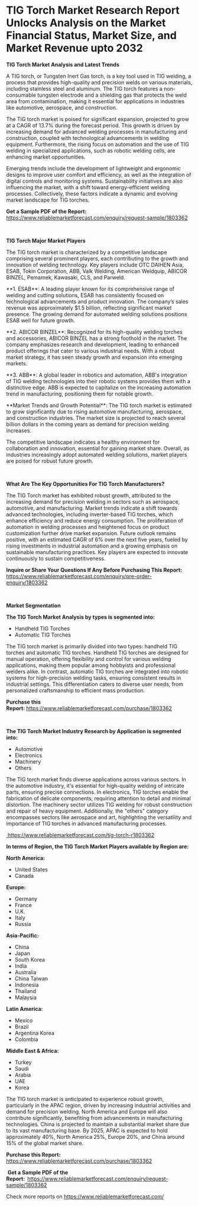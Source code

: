 <p><h1>TIG Torch Market Research Report Unlocks Analysis on the Market Financial Status, Market Size, and Market Revenue upto 2032</h1></p><p><strong>TIG Torch Market Analysis and Latest Trends</strong></p>
<p><p>A TIG torch, or Tungsten Inert Gas torch, is a key tool used in TIG welding, a process that provides high-quality and precision welds on various materials, including stainless steel and aluminum. The TIG torch features a non-consumable tungsten electrode and a shielding gas that protects the weld area from contamination, making it essential for applications in industries like automotive, aerospace, and construction.</p><p>The TIG torch market is poised for significant expansion, projected to grow at a CAGR of 13.7% during the forecast period. This growth is driven by increasing demand for advanced welding processes in manufacturing and construction, coupled with technological advancements in welding equipment. Furthermore, the rising focus on automation and the use of TIG welding in specialized applications, such as robotic welding cells, are enhancing market opportunities. </p><p>Emerging trends include the development of lightweight and ergonomic designs to improve user comfort and efficiency, as well as the integration of digital controls and monitoring systems. Sustainability initiatives are also influencing the market, with a shift toward energy-efficient welding processes. Collectively, these factors indicate a dynamic and evolving market landscape for TIG torches.</p></p>
<p><strong>Get a Sample PDF of the Report:&nbsp;</strong> <a href="https://www.reliablemarketforecast.com/enquiry/request-sample/1803362?utm_campaign=3324&utm_medium=2&utm_source=Github&utm_content=ia&utm_term=10042025&utm_id=tig-torch">https://www.reliablemarketforecast.com/enquiry/request-sample/1803362</a></p>
<p>&nbsp;</p>
<p><strong>TIG Torch Major Market Players</strong></p>
<p><p>The TIG torch market is characterized by a competitive landscape comprising several prominent players, each contributing to the growth and innovation of welding technology. Key players include OTC DAIHEN Asia, ESAB, Tokin Corporation, ABB, Valk Welding, American Weldquip, ABICOR BINZEL, Pemamek, Kawasaki, CLS, and Parweld.</p><p>**1. ESAB**: A leading player known for its comprehensive range of welding and cutting solutions, ESAB has consistently focused on technological advancements and product innovation. The company’s sales revenue was approximately $1.5 billion, reflecting significant market presence. The growing demand for automated welding solutions positions ESAB well for future growth.</p><p>**2. ABICOR BINZEL**: Recognized for its high-quality welding torches and accessories, ABICOR BINZEL has a strong foothold in the market. The company emphasizes research and development, leading to enhanced product offerings that cater to various industrial needs. With a robust market strategy, it has seen steady growth and expansion into emerging markets.</p><p>**3. ABB**: A global leader in robotics and automation, ABB's integration of TIG welding technologies into their robotic systems provides them with a distinctive edge. ABB is expected to capitalize on the increasing automation trend in manufacturing, positioning them for notable growth.</p><p>**Market Trends and Growth Potential**: The TIG torch market is estimated to grow significantly due to rising automotive manufacturing, aerospace, and construction industries. The market size is projected to reach several billion dollars in the coming years as demand for precision welding increases.</p><p>The competitive landscape indicates a healthy environment for collaboration and innovation, essential for gaining market share. Overall, as industries increasingly adopt automated welding solutions, market players are poised for robust future growth.</p></p>
<p>&nbsp;</p>
<p><strong>What Are The Key Opportunities For TIG Torch Manufacturers?</strong></p>
<p><p>The TIG Torch market has exhibited robust growth, attributed to the increasing demand for precision welding in sectors such as aerospace, automotive, and manufacturing. Market trends indicate a shift towards advanced technologies, including inverter-based TIG torches, which enhance efficiency and reduce energy consumption. The proliferation of automation in welding processes and heightened focus on product customization further drive market expansion. Future outlook remains positive, with an estimated CAGR of 6% over the next five years, fueled by rising investments in industrial automation and a growing emphasis on sustainable manufacturing practices. Key players are expected to innovate continuously to sustain competitiveness.</p></p>
<p><strong>Inquire or Share Your Questions If Any Before Purchasing This Report:</strong> <a href="https://www.reliablemarketforecast.com/enquiry/pre-order-enquiry/1803362?utm_campaign=3324&utm_medium=2&utm_source=Github&utm_content=ia&utm_term=10042025&utm_id=tig-torch">https://www.reliablemarketforecast.com/enquiry/pre-order-enquiry/1803362</a></p>
<p>&nbsp;</p>
<p><strong>Market Segmentation</strong></p>
<p><strong>The TIG Torch Market Analysis by types is segmented into:</strong></p>
<p><ul><li>Handheld TIG Torches</li><li>Automatic TIG Torches</li></ul></p>
<p><p>The TIG torch market is primarily divided into two types: handheld TIG torches and automatic TIG torches. Handheld TIG torches are designed for manual operation, offering flexibility and control for various welding applications, making them popular among hobbyists and professional welders alike. In contrast, automatic TIG torches are integrated into robotic systems for high-precision welding tasks, ensuring consistent results in industrial settings. This differentiation caters to diverse user needs, from personalized craftsmanship to efficient mass production.</p></p>
<p><strong>Purchase this Report:&nbsp;</strong><a href="https://www.reliablemarketforecast.com/purchase/1803362?utm_campaign=3324&utm_medium=2&utm_source=Github&utm_content=ia&utm_term=10042025&utm_id=tig-torch">https://www.reliablemarketforecast.com/purchase/1803362</a></p>
<p>&nbsp;</p>
<p><strong>The TIG Torch Market Industry Research by Application is segmented into:</strong></p>
<p><ul><li>Automotive</li><li>Electronics</li><li>Machinery</li><li>Others</li></ul></p>
<p><p>The TIG torch market finds diverse applications across various sectors. In the automotive industry, it's essential for high-quality welding of intricate parts, ensuring precise connections. In electronics, TIG torches enable the fabrication of delicate components, requiring attention to detail and minimal distortion. The machinery sector utilizes TIG welding for robust construction and repair of heavy equipment. Additionally, the "others" category encompasses sectors like aerospace and art, highlighting the versatility and importance of TIG torches in advanced manufacturing processes.</p></p>
<p><a href="https://www.reliablemarketforecast.com/tig-torch-r1803362?utm_campaign=3324&utm_medium=2&utm_source=Github&utm_content=ia&utm_term=10042025&utm_id=tig-torch">&nbsp;https://www.reliablemarketforecast.com/tig-torch-r1803362</a></p>
<p><strong>In terms of Region, the TIG Torch Market Players available by Region are:</strong></p>
<p>
    <p> <strong> North America: </strong>
        <ul>
            <li>United States</li>
            <li>Canada</li>
        </ul>
        </p> 
    <p> <strong> Europe: </strong>
        <ul>
            <li>Germany</li>
            <li>France</li>
            <li>U.K.</li>
            <li>Italy</li>
            <li>Russia</li>
        </ul>
        </p> 
    <p> <strong> Asia-Pacific: </strong>
        <ul>
            <li>China</li>
            <li>Japan</li>
            <li>South Korea</li>
            <li>India</li>
            <li>Australia</li>
            <li>China Taiwan</li>
            <li>Indonesia</li>
            <li>Thailand</li>
            <li>Malaysia</li>
        </ul>
        </p> 
    <p> <strong> Latin America: </strong>
        <ul>
            <li>Mexico</li>
            <li>Brazil</li>
            <li>Argentina Korea</li>
            <li>Colombia</li>
        </ul>
        </p> 
    <p> <strong> Middle East & Africa: </strong>
        <ul>
            <li>Turkey</li>
            <li>Saudi</li>
            <li>Arabia</li>
            <li>UAE</li>
            <li>Korea</li>
        </ul>
    </p>
    </p>
<p><p>The TIG torch market is anticipated to experience robust growth, particularly in the APAC region, driven by increasing industrial activities and demand for precision welding. North America and Europe will also contribute significantly, benefiting from advancements in manufacturing technologies. China is projected to maintain a substantial market share due to its vast manufacturing base. By 2025, APAC is expected to hold approximately 40%, North America 25%, Europe 20%, and China around 15% of the global market share.</p></p>
<p><strong>Purchase this Report: </strong><a href="https://www.reliablemarketforecast.com/purchase/1803362?utm_campaign=3324&utm_medium=2&utm_source=Github&utm_content=ia&utm_term=10042025&utm_id=tig-torch">https://www.reliablemarketforecast.com/purchase/1803362</a></p>
<p>&nbsp;<strong>Get a Sample PDF of the Report:&nbsp;&nbsp;</strong><a href="https://www.reliablemarketforecast.com/enquiry/request-sample/1803362?utm_campaign=3324&utm_medium=2&utm_source=Github&utm_content=ia&utm_term=10042025&utm_id=tig-torch">https://www.reliablemarketforecast.com/enquiry/request-sample/1803362</a></p>
<p><strong></strong></p>
<p>Check more reports on <a href="https://www.reliablemarketforecast.com/?utm_campaign=3324&utm_medium=2&utm_source=Github&utm_content=ia&utm_term=10042025&utm_id=tig-torch">https://www.reliablemarketforecast.com/</a></p>
